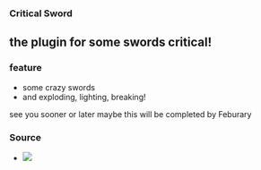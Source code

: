 ### Critical Sword

## the plugin for some swords critical!

### feature
  - some crazy swords
  - and exploding, lighting, breaking!

see you sooner or later
maybe this will be completed by Feburary

### Source
- [![](https://img.youtube.com/vi/ZuMRPELvtW0/0.jpg)](https://www.youtube.com/ZuMRPELvtW0 "")
